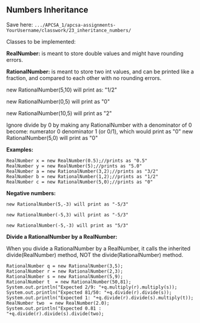 ## Numbers Inheritance

Save here: `.../APCSA_1/apcsa-assignments-YourUsername/classwork/23_inheritance_numbers/`

Classes to be implemented:

**RealNumber:** is meant to store double values and might have rounding errors.

**RationalNumber:** is meant to store two int values, and can be printed like a fraction, and compared to each other with no rounding errors.

new RationalNumber(5,10) will print as: "1/2"

new RationalNumber(0,5) will print as "0"

new RationalNumber(10,5) will print as "2"


Ignore divide by 0 by making any RationalNumber with a denominator of 0 become: numerator 0 denominator 1 (or 0/1), which would print as "0"
new RationalNumber(5,0) will print as "0"

**Examples:**

```
RealNumber x = new RealNumber(0.5);//prints as "0.5"
RealNumber y = new RealNumber(5);//prints as "5.0"
RealNumber a = new RationalNumber(3,2);//prints as "3/2"
RealNumber b = new RationalNumber(1,2);//prints as "1/2"
RealNumber c = new RationalNumber(5,0);//prints as "0"

```

**Negative numbers:**

```
new RationalNumber(5,-3) will print as "-5/3"

new RationalNumber(-5,3) will print as "-5/3"

new RationalNumber(-5,-3) will print as "5/3"
```

**Divide a RationalNumber by a RealNumber:**

When you divide a RationalNumber by a RealNumber, it calls the inherited divide(RealNumber) method, NOT the divide(RationalNumber) method.

```
RationalNumber q = new RationalNumber(3,5);
RationalNumber r = new RationalNumber(2,3);
RationalNumber s = new RationalNumber(5,9);
RationalNumber t  = new RationalNumber(50,81);
System.out.println("Expected 2/9: "+q.multiply(r).multiply(s));
System.out.println("Expected 81/50: "+q.divide(r).divide(s));
System.out.println("Expected 1: "+q.divide(r).divide(s).multiply(t));
RealNumber two  = new RealNumber(2.0);
System.out.println("Expected 0.81 : "+q.divide(r).divide(s).divide(two);
```
